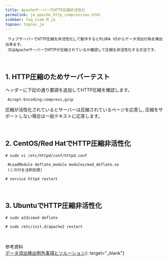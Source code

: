 ```yaml
---
title: ApacheサーバーでHTTP圧縮非活性化
permalink: ja_apache_http_compression.html
sidebar: faq_siem_M_ja
topnav: topnav_ja
---
```


     ウェブサーバーでHTTP圧縮を非活性化して動作するとPLURA V5からデータ流出行為を検出出来ます。
     次はApacheサーバーでHTTPが圧縮されているか確認して圧縮を非活性化する方法です。

<br />

## 1. HTTP圧縮のためサーバーテスト

 ヘッダーに下記の通り要請を追加してHTTP圧縮を確認します。

     Accept-Encoding:compress,gzip

 圧縮が活性化されているとサーバーは圧縮されているページを応答し, 圧縮をサポートしない場合は一般テキストに応答します。

 <br />

## 2. CentOS/Red HatでHTTP圧縮非活性化

`# sudo vi /etc/httpd/conf/httpd.conf`

     #LoadModule deflate_module modules/mod_deflate.so
     (この行を注釈処理)

`# service httpd restart`

<br />

## 3. UbuntuでHTTP圧縮非活性化

`# sudo a2dismod deflate`

`# sudo /etc/init.d/apache2 restart`

<br />

参考資料  
[データ流出検出例外事項とソルーション](https://qubitsec.github.io/ja_data_exfiltration_solution.html){: target="_blank"}